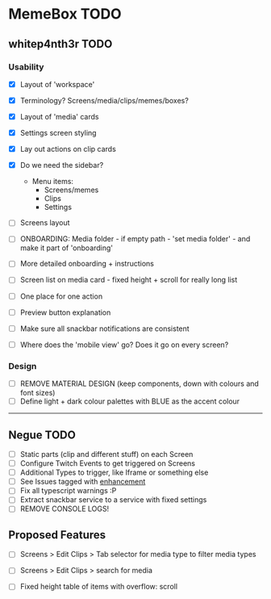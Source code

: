 
# MemeBox TODO

## whitep4nth3r TODO

### Usability

* [x] Layout of 'workspace'
* [x] Terminology? Screens/media/clips/memes/boxes?
* [x] Layout of 'media' cards
* [x] Settings screen styling
* [x] Lay out actions on clip cards
* [x] Do we need the sidebar?
    * Menu items:
        * Screens/memes
        * Clips
        * Settings
* [ ] Screens layout
* [ ] ONBOARDING: Media folder - if empty path - 'set media folder' 
        - and make it part of 'onboarding'
* [ ] More detailed onboarding + instructions

* [ ] Screen list on media card - fixed height + scroll for really long list
* [ ] One place for one action
* [ ] Preview button explanation
* [ ] Make sure all snackbar notifications are consistent
* [ ] Where does the 'mobile view' go? Does it go on every screen?

### Design

* [ ] REMOVE MATERIAL DESIGN (keep components, down with colours and font sizes)
* [ ] Define light + dark colour palettes with BLUE as the accent colour

____


## Negue TODO

* [ ] Static parts (clip and different stuff) on each Screen
* [ ] Configure Twitch Events to get triggered on Screens
* [ ] Additional Types to trigger, like Iframe or something else
* [ ] See Issues tagged with [enhancement](https://github.com/negue/meme-box/labels/enhancement) 
* [ ] Fix all typescript warnings :P
* [ ] Extract snackbar service to a service with fixed settings
* [ ] REMOVE CONSOLE LOGS!

## Proposed Features

* [ ] Screens > Edit Clips > Tab selector for media type to filter media types
* [ ] Screens > Edit Clips > search for media
* [ ] Fixed height table of items with overflow: scroll















 
